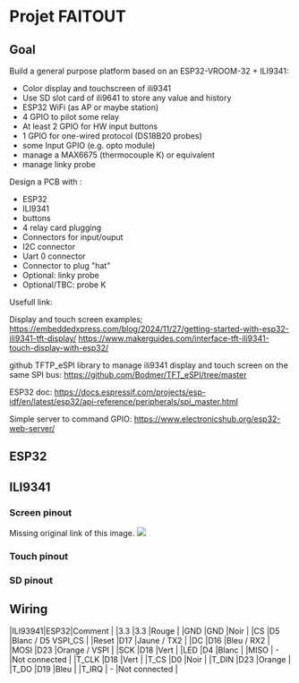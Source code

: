 # Projet FAITOUT

## Goal 
Build a general purpose platform based on an ESP32-VROOM-32 + ILI9341:
- Color display and touchscreen of ili9341
- Use SD slot card of ili9641 to store any value and history
- ESP32 WiFi (as AP or maybe station)
- 4 GPIO to pilot some relay
- At least 2 GPIO for HW input buttons
- 1 GPIO for one-wired protocol (DS18B20 probes)
- some Input GPIO (e.g. opto module)
- manage a MAX6675 (thermocouple K) or equivalent
- manage linky probe

Design a PCB with :
- ESP32
- ILI9341
- buttons
- 4 relay card plugging
- Connectors for input/ouput
- I2C connector
- Uart 0 connector
- Connector to plug "hat"
- Optional: linky probe
- Optional/TBC: probe K

Usefull link:

Display and touch screen examples;
https://embeddedxpress.com/blog/2024/11/27/getting-started-with-esp32-ili9341-tft-display/
https://www.makerguides.com/interface-tft-ili9341-touch-display-with-esp32/

github TFTP_eSPI library to manage ili9341 display and touch screen on the same SPI bus:
https://github.com/Bodmer/TFT_eSPI/tree/master

ESP32 doc:
https://docs.espressif.com/projects/esp-idf/en/latest/esp32/api-reference/peripherals/spi_master.html

Simple server to command GPIO:
https://www.electronicshub.org/esp32-web-server/

## ESP32





## ILI9341

### Screen pinout
Missing original link of this image.
![](ili9341-pinout.png)

### Touch pinout


### SD pinout



## Wiring


|ILI93941|ESP32|Comment            |
|3.3     |3.3  |Rouge              |
|GND     |GND  |Noir               |
|CS      |D5   |Blanc / D5 VSPI_CS |
|Reset   |D17  |Jaune / TX2        |
|DC      |D16  |Bleu  / RX2        |
|MOSI    |D23  |Orange / VSPI      |
|SCK     |D18  |Vert               |
|LED     |D4   |Blanc              |
|MISO    | -   |Not connected      |
|T_CLK   |D18  |Vert               |
|T_CS    |D0   |Noir               |
|T_DIN   |D23  |Orange             |
|T_DO    |D19  |Bleu               |
|T_IRQ   | -   |Not connected      |

